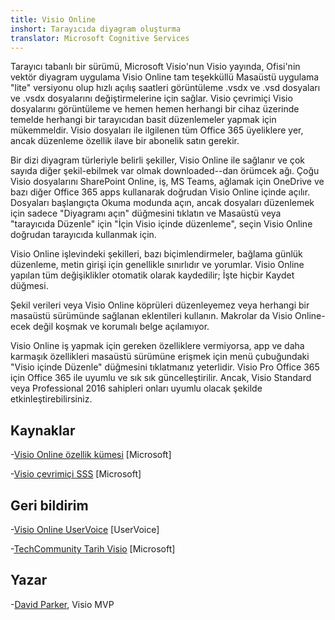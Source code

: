 ```yaml
---
title: Visio Online
inshort: Tarayıcıda diyagram oluşturma
translator: Microsoft Cognitive Services
---
```



Tarayıcı tabanlı bir sürümü, Microsoft Visio'nun Visio yayında, Ofisi'nin vektör diyagram uygulama Visio Online tam teşekküllü Masaüstü uygulama "lite" versiyonu olup hızlı açılış saatleri görüntüleme .vsdx ve .vsd dosyaları ve .vsdx dosyalarını değiştirmelerine için sağlar. Visio çevrimiçi Visio dosyalarını görüntüleme ve hemen hemen herhangi bir cihaz üzerinde temelde herhangi bir tarayıcıdan basit düzenlemeler yapmak için mükemmeldir. Visio dosyaları ile ilgilenen tüm Office 365 üyeliklere yer, ancak düzenleme özellik ilave bir abonelik satın gerekir.

Bir dizi diyagram türleriyle belirli şekiller, Visio Online ile sağlanır ve çok sayıda diğer şekil-ebilmek var olmak downloaded--dan örümcek ağı. Çoğu Visio dosyalarını SharePoint Online, iş, MS Teams, ağlamak için OneDrive ve bazı diğer Office 365 apps kullanarak doğrudan Visio Online içinde açılır. Dosyaları başlangıçta Okuma modunda açın, ancak dosyaları düzenlemek için sadece "Diyagramı açın" düğmesini tıklatın ve Masaüstü veya "tarayıcıda Düzenle" için "İçin Visio içinde düzenleme", seçin Visio Online doğrudan tarayıcıda kullanmak için.

Visio Online işlevindeki şekilleri, bazı biçimlendirmeler, bağlama günlük düzenleme, metin girişi için genellikle sınırlıdır ve yorumlar. Visio Online yapılan tüm değişiklikler otomatik olarak kaydedilir; İşte hiçbir Kaydet düğmesi.

Şekil verileri veya Visio Online köprüleri düzenleyemez veya herhangi bir masaüstü sürümünde sağlanan eklentileri kullanın. Makrolar da Visio Online-ecek değil koşmak ve korumalı belge açılamıyor.

Visio Online iş yapmak için gereken özelliklere vermiyorsa, app ve daha karmaşık özellikleri masaüstü sürümüne erişmek için menü çubuğundaki "Visio içinde Düzenle" düğmesini tıklatmanız yeterlidir. Visio Pro Office 365 için Office 365 ile uyumlu ve sık sık güncelleştirilir. Ancak, Visio Standard veya Professional 2016 sahipleri onları uyumlu olacak şekilde etkinleştirebilirsiniz.

Kaynaklar
---------

-[Visio Online özellik kümesi](https://technet.microsoft.com/library/visio-online-service-descriptoin.aspx)
    \[Microsoft\]

-[Visio çevrimiçi SSS](https://support.office.com/en-us/article/Visio-Online-Frequently-Asked-Questions-e6647040-2fca-42ec-9fa5-d16a4e39e0ee?ui=en-US&rs=en-US&ad=US)
    \[Microsoft\]

Geri bildirim
---------

-[Visio Online UserVoice](https://visio.uservoice.com/forums/368199-visio-online)
    \[UserVoice\]

-[TechCommunity Tarih Visio](https://techcommunity.microsoft.com/t5/Visio/ct-p/Visio)
    \[Microsoft\]

Yazar
---------

-[David Parker](https://www.linkedin.com/in/bvisual/), Visio MVP


